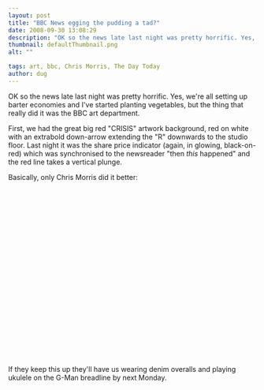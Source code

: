 ```yaml
---
layout: post
title: "BBC News egging the pudding a tad?"
date: 2008-09-30 13:08:29
description: "OK so the news late last night was pretty horrific. Yes, we&#8217;re all setting up barter economies and I&#8217;ve started planting vegetables, but the thing that really did it was the BBC art department. First, we had the great big&#8230;"
thumbnail: defaultThumbnail.png
alt: ""

tags: art, bbc, Chris Morris, The Day Today
author: dug
---
```


<p>OK so the news late last night was pretty horrific. Yes, we're all setting up barter economies and I've started planting vegetables, but the thing that really did it was the <span class="caps">BBC </span>art department. </p>

<p>First, we had the great big red "CRISIS" artwork background, red on white with an extrabold down-arrow extending the "R" downwards to the studio floor. Last night it was the share price indicator (again, in glowing, black-on-red) which was synchronised to the newsreader "then <em>this</em> happened" and the red line takes a vertical plunge. </p>

<p>Basically, only Chris Morris did it better:</p>

<p><object width="425" height="344"><param name="movie" value="http://www.youtube.com/v/gvyX-CwHpAQ&amp;hl=en&amp;fs=1"></param><param name="allowFullScreen" value="true"></param><embed src="http://www.youtube.com/v/gvyX-CwHpAQ&amp;hl=en&amp;fs=1" type="application/x-shockwave-flash" allowfullscreen="true" width="425" height="344"></embed></object></p>

<p>If they keep this up they'll have us wearing denim overalls and playing ukulele on the G-Man breadline by next Monday.</p>
